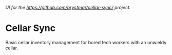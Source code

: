 _UI for the https://github.com/brystmar/cellar-sync/ project._

# Cellar Sync

Basic cellar inventory management for bored tech workers with an unwieldy cellar.
